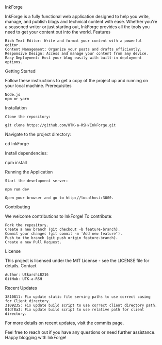 InkForge

InkForge is a fully functional web application designed to help you write, manage, and publish blogs and technical content with ease. Whether you're a seasoned writer or just starting out, InkForge provides all the tools you need to get your content out into the world.
Features

    Rich Text Editor: Write and format your content with a powerful editor.
    Content Management: Organize your posts and drafts efficiently.
    Responsive Design: Access and manage your content from any device.
    Easy Deployment: Host your blog easily with built-in deployment options.

Getting Started

Follow these instructions to get a copy of the project up and running on your local machine.
Prerequisites

    Node.js
    npm or yarn

Installation

    Clone the repository:

    git clone https://github.com/UTK-a-RSH/InkForge.git

Navigate to the project directory:

cd InkForge

Install dependencies:

npm install

Running the Application

    Start the development server:

    npm run dev

    Open your browser and go to http://localhost:3000.

Contributing

We welcome contributions to InkForge! To contribute:

    Fork the repository.
    Create a new branch (git checkout -b feature-branch).
    Commit your changes (git commit -m 'Add new feature').
    Push to the branch (git push origin feature-branch).
    Create a new Pull Request.

License

This project is licensed under the MIT License - see the LICENSE file for details.
Contact

    Author: UtkarshLB216
    GitHub: UTK-a-RSH

Recent Updates

    3810811: Fix update static file serving paths to use correct casing for Client directory.
    3109235: Fix update build script to use correct client directory path.
    01df8a3: Fix update build script to use relative path for client directory.

For more details on recent updates, visit the commits page.

Feel free to reach out if you have any questions or need further assistance. Happy blogging with InkForge!
